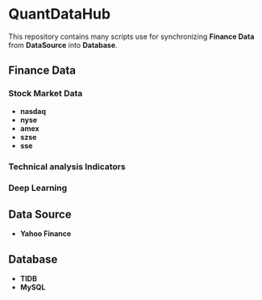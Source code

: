 # QuantDataHub

This repository contains many scripts use for synchronizing **Finance Data** from **DataSource** into **Database**. 

## Finance Data
### Stock Market Data
- **nasdaq**
- **nyse**
- **amex**
- **szse**
- **sse**

### Technical analysis Indicators


### Deep Learning


## Data Source

- **Yahoo Finance**

## Database

- **TIDB**
- **MySQL**


